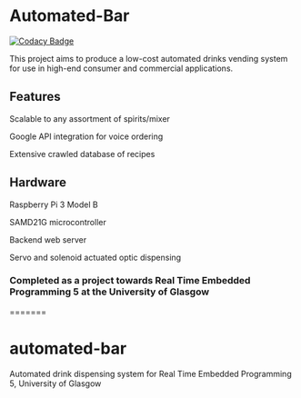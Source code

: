 # Automated-Bar

[![Codacy Badge](https://api.codacy.com/project/badge/Grade/d8798b1cd33d462193d0fee1f1609742)](https://app.codacy.com/app/eddymj96/automated-bar?utm_source=github.com&utm_medium=referral&utm_content=uog-mai/automated-bar&utm_campaign=Badge_Grade_Dashboard)

This project aims to produce a low-cost automated drinks vending system for use in high-end consumer and commercial applications.

## Features
Scalable to any assortment of spirits/mixer

Google API integration for voice ordering

Extensive crawled database of recipes

## Hardware
Raspberry Pi 3 Model B

SAMD21G microcontroller

Backend web server

Servo and solenoid actuated optic dispensing


### Completed as a project towards Real Time Embedded Programming 5 at the University of Glasgow
=======
# automated-bar
 Automated drink dispensing system for Real Time Embedded Programming 5, University of Glasgow

